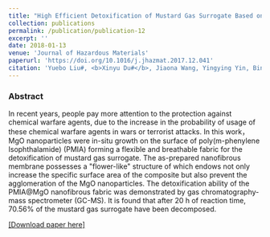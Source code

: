 ```yaml
---
title: "High Efficient Detoxification of Mustard Gas Surrogate Based on Nanofibrous Fabric"
collection: publications
permalink: /publication/publication-12
excerpt: ''
date: 2018-01-13
venue: 'Journal of Hazardous Materials'
paperurl: 'https://doi.org/10.1016/j.jhazmat.2017.12.041'
citation: 'Yuebo Liu#, <b>Xinyu Du#</b>, Jiaona Wang, Yingying Yin, Bin Wang, Shuyu Zhao, Nianwu Li, Congju Li, "High Efficient Detoxification of Mustard Gas Surrogate Based on Nanofibrous Fabric", <b><i>J. Hazard. Mater. 347</i></b>, 25-30 (2018)'
---
```

### Abstract

In recent years, people pay more attention to the protection against chemical warfare agents, due to the increase in the probability of usage of these chemical warfare agents in wars or terrorist attacks. In this work，MgO nanoparticles were in-situ growth on the surface of poly(m-phenylene Isophthalamide) (PMIA) forming a flexible and breathable fabric for the detoxification of mustard gas surrogate. The as-prepared nanofibrous membrane possesses a "flower-like" structure of which endows not only increase the specific surface area of the composite but also 
prevent the agglomeration of the MgO nanoparticles. The detoxification ability of the PMIA@MgO nanofibrous fabric was demonstrated by gas chromatography-mass spectrometer (GC-MS). It is found that after 20 h of reaction time, 70.56% of the mustard gas surrogate have been decomposed.

[[Download paper here]](https://doi.org/10.1016/j.jhazmat.2017.12.041)